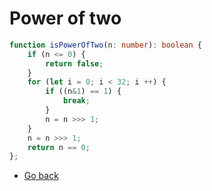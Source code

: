 # Power of two

```typescript
function isPowerOfTwo(n: number): boolean {
    if (n <= 0) {
        return false;
    }
    for (let i = 0; i < 32; i ++) {
        if ((n&1) == 1) {
            break;
        }
        n = n >>> 1;
    }
    n = n >>> 1;
    return n == 0;
};
```

* [Go back](../readme.md)
